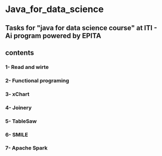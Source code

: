 # Java_for_data_science
## Tasks for "java for data science course" at ITI - Ai program powered by EPITA

## contents

### 1- Read and wirte

### 2- Functional programing

### 3- xChart

### 4- Joinery

### 5- TableSaw

### 6- SMILE

### 7- Apache Spark
